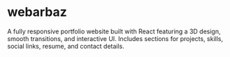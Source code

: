 # webarbaz
A fully responsive portfolio website built with React featuring a 3D design, smooth transitions, and interactive UI. Includes sections for projects, skills, social links, resume, and contact details. 
